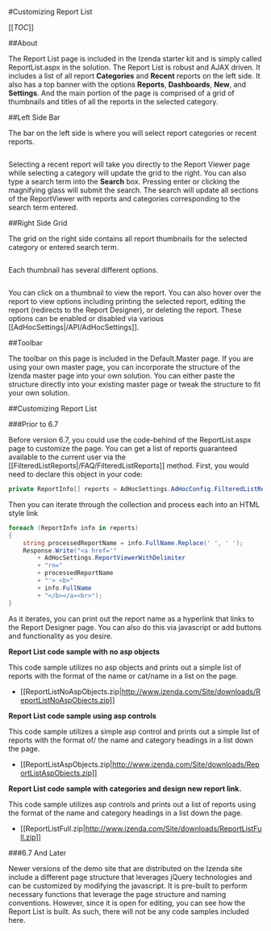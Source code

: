 #Customizing Report List

[[_TOC_]]

##About

The Report List page is included in the Izenda starter kit and is simply called ReportList.aspx in the solution. The Report List is robust and AJAX driven. It includes a list of all report **Categories** and **Recent** reports on the left side. It also has a top banner with the options **Reports**, **Dashboards**, **New**, and **Settings**. And the main portion of the page is comprised of a grid of thumbnails and titles of all the reports in the selected category.

##Left Side Bar

The bar on the left side is where you will select report categories or recent reports. 

![]()

Selecting a recent report will take you directly to the Report Viewer page while selecting a category will update the grid to the right. You can also type a search term into the **Search** box. Pressing enter or clicking the magnifying glass will submit the search. The search will update all sections of the ReportViewer with reports and categories corresponding to the search term entered.

##Right Side Grid

The grid on the right side contains all report thumbnails for the selected category or entered search term. 

![]()

Each thumbnail has several different options.

![]()

You can click on a thumbnail to view the report. You can also hover over the report to view options including printing the selected report, editing the report (redirects to the Report Designer), or deleting the report. These options can be enabled or disabled via various [[AdHocSettings|/API/AdHocSettings]]. 

##Toolbar

The toolbar on this page is included in the Default.Master page. If you are using your own master page, you can incorporate the structure of the Izenda master page into your own solution. You can either paste the structure directly into your existing master page or tweak the structure to fit your own solution.

##Customizing Report List

###Prior to 6.7

Before version 6.7, you could use the code-behind of the ReportList.aspx page to customize the page. You can get a list of reports guaranteed available to the current user via the [[FilteredListReports|/FAQ/FilteredListReports]] method. First, you would need to declare this object in your code:

```csharp
private ReportInfo[] reports = AdHocSettings.AdHocConfig.FilteredListReports();
```

Then you can iterate through the collection and process each into an HTML style link

```csharp
foreach (ReportInfo info in reports)
{
	string processedReportName = info.FullName.Replace(' ', ' ');   
	Response.Write("<a href='" 
		+ AdHocSettings.ReportViewerWithDelimiter 
		+ "rn=" 
		+ processedReportName
		+ "'> <b>"
		+ info.FullName
		+ "</b></a><br>");
}
```

As it iterates, you can print out the report name as a hyperlink that links to the Report Designer page. You can also do this via javascript or add buttons and functionality as you desire.

**Report List code sample with no asp objects**

This code sample utilizes no asp objects and prints out a simple list of reports with the format of the name or cat/name in a list on the page.

* [[ReportListNoAspObjects.zip|http://www.izenda.com/Site/downloads/ReportListNoAspObjects.zip]]

**Report List code sample using asp controls**

This code sample utilizes a simple asp control and prints out a simple list of reports with the format of/ the name and category headings in a list down the page.

* [[ReportListAspObjects.zip|http://www.izenda.com/Site/downloads/ReportListAspObjects.zip]]

**Report List code sample with categories and design new report link.**

This code sample utilizes asp controls and prints out a list of reports using the format of the name and category headings in a list down the page.

* [[ReportListFull.zip|http://www.izenda.com/Site/downloads/ReportListFull.zip]]

###6.7 And Later

Newer versions of the demo site that are distributed on the Izenda site include a different page structure that leverages jQuery technologies and can be customized by modifying the javascript. It is pre-built to perform necessary functions that leverage the page structure and naming conventions. However, since it is open for editing, you can see how the Report List is built. As such, there will not be any code samples included here.